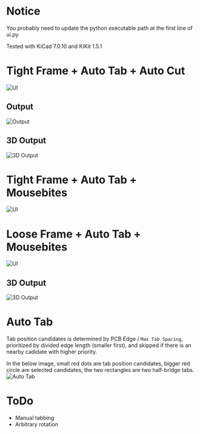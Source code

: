 # Notice
You probably need to update the python executable path at the first line of ui.py

Tested with KiCad 7.0.10 and KiKit 1.5.1

# Tight Frame + Auto Tab + Auto Cut
![UI](screenshots/tight_frame_autotab_autocut.png)
## Output
![Output](screenshots/tight_frame_autotab_autocut_output.png)
## 3D Output
![3D Output](screenshots/tight_frame_autotab_autocut_output_3d.png)

# Tight Frame + Auto Tab + Mousebites
![UI](screenshots/tight_frame_autotab_mousebites.png)

# Loose Frame + Auto Tab + Mousebites
![UI](screenshots/loose_frame_autotab_mousebites.png)
## 3D Output
![3D Output](screenshots/loose_frame_autotab_mousebites_output_3d.png)

# Auto Tab
Tab position candidates is determined by PCB Edge / `Max Tab Spacing`, prioritized by divided edge length (smaller first), and skipped if there is an nearby cadidate with higher priority.

In the below image, small red dots are tab position candidates, bigger red circle are selected candidates, the two rectangles are two half-bridge tabs.
![Auto Tab](screenshots/auto_tab_selection.png)

# ToDo
* Manual tabbing
* Arbitrary rotation